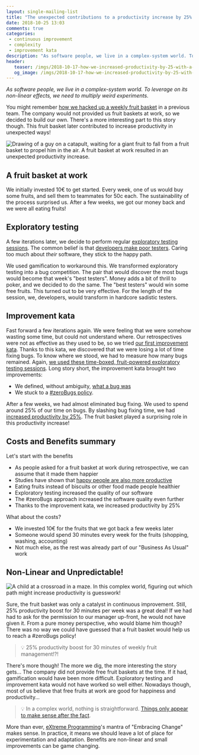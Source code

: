 ```yaml
---
layout: single-mailing-list
title: "The unexpected contributions to a productivity increase by 25% of a fruit basket at work"
date: 2018-10-25 13:03
comments: true
categories:
 - continuous improvement
 - complexity
 - improvement kata
description: "As software people, we live in a complex-system world. To leverage on its non-linear effects, we need to multiply weird experiments. Here is the story of how our hacked-up fruit basket at work contributed to exploratory testing, a #zeroBugs policy and eventually increased productivity by 25%."
header:
   teaser: /imgs/2018-10-17-how-we-increased-productivity-by-25-with-a-fruit-basket-at-work/fruit-catapult-teaser.jpeg
   og_image: /imgs/2018-10-17-how-we-increased-productivity-by-25-with-a-fruit-basket-at-work/fruit-catapult-og.jpeg
---
```

_As software people, we live in a complex-system world. To leverage on its non-linear effects, we need to multiply weird experiments._

You might remember [how we hacked up a weekly fruit basket](/how-to-setup-a-weekly-fruit-basket-in-no-time/) in a previous team. The company would not provided us fruit baskets at work, so we decided to build our own. There's a more interesting part to this story though. This fruit basket later contributed to increase productivity in unexpected ways!

![Drawing of a guy on a catapult, waiting for a giant fruit to fall from a fruit basket to propel him in the air. A fruit basket at work resulted in an unexpected productivity increase.]({{site.url}}/imgs/2018-10-17-how-we-increased-productivity-by-25-with-a-fruit-basket-at-work/fruit-catapult.jpeg)

## A fruit basket at work

We initially invested 10€ to get started. Every week, one of us would buy some fruits, and sell them to teammates for 50c each. The sustainability of the process surprised us. After a few weeks, we got our money back and we were all eating fruits!

## Exploratory testing

A few iterations later, we decide to perform regular [exploratory testing sessions](/how-we-started-exploratory-testing/). The common belief is that [developers make poor testers](https://qablog.practitest.com/why-cant-developers-be-good-testers/). Caring too much about _their_ software, they stick to the happy path.

We used gamification to workaround this. We transformed exploratory testing into a bug competition. The pair that would discover the most bugs would become that week's "best testers". Money adds a bit of thrill to poker, and we decided to do the same. The "best testers" would win some free fruits. This turned out to be very effective. For the length of the session, we, developers, would transform in hardcore sadistic testers.

## Improvement kata

Fast forward a few iterations again. We were feeling that we were somehow wasting some time, but could not understand where. Our retrospectives were not as effective as they used to be, so we tried [our first improvement kata](/how-we-used-the-improvement-kata-to-gain-25-percent-of-productivity-part-1/). Thanks to this kata, we discovered that we were losing a lot of time fixing bugs. To know where we stood, we had to measure how many bugs remained. Again, [we used these time-boxed, fruit-powered exploratory testing sessions](/how-we-used-the-improvement-kata-to-gain-25-percent-of-productivity-part-3/). Long story short, the improvement kata brought two improvements:

*   We defined, without ambiguity, [what a bug was](/how-we-used-the-improvement-kata-to-gain-25-percent-of-productivity-part-4/)
*   We stuck to a [#zeroBugs policy](/why-and-how-to-start-a-number-zerobugs-policy-part-1/).

After a few weeks, we had almost eliminated bug fixing. We used to spend around 25% of our time on bugs. By slashing bug fixing time, we had [increased productivity by 25%](/how-we-used-the-improvement-kata-to-gain-25-percent-of-productivity-part-5/). The fruit basket played a surprising role in this productivity increase!

## Costs and Benefits summary

Let's start with the benefits

*   As people asked for a fruit basket at work during retrospective, we can assume that it made them happier
*   Studies have shown that [happy people are also more productive](https://warwick.ac.uk/newsandevents/pressreleases/new_study_shows/)
*   Eating fruits instead of biscuits or other food made people healthier
*   Exploratory testing increased the quality of our software
*   The #zeroBugs approach increased the software quality even further
*   Thanks to the improvement kata, we increased productivity by 25%

What about the costs?

*   We invested 10€ for the fruits that we got back a few weeks later
*   Someone would spend 30 minutes every week for the fruits (shopping, washing, accounting)
*   Not much else, as the rest was already part of our "Business As Usual" work

## Non-Linear and Unpredictable!

![A child at a crossroad in a maze. In this complex world, figuring out which path might increase productivity is guesswork!]({{site.url}}/imgs/2018-10-17-how-we-increased-productivity-by-25-with-a-fruit-basket-at-work/child-maze.jpg)

Sure, the fruit basket was only a catalyst in continuous improvement. Still, 25% productivity boost for 30 minutes per week was a great deal! If we had had to ask for the permission to our manager up-front, he would not have given it. From a pure money perspective, who would blame him though? There was no way we could have guessed that a fruit basket would help us to reach a #zeroBugs policy!

> 💡 25% productivity boost for 30 minutes of weekly fruit management!?!

There's more though! The more we dig, the more interesting the story gets... The company did not provide free fruit baskets at the time. If it had, gamification would have been more difficult. Exploratory testing and improvement kata would not have worked so well either. Nowadays though, most of us believe that free fruits at work are good for happiness and productivity...

> 💡 In a complex world, nothing is straightforward. [Things only appear to make sense after the fact](https://www.frontrowagile.com/blog/posts/82-navigating-complexity-aka-cynefin-for-dummies).

More than ever, [eXtreme Programming](https://en.wikipedia.org/wiki/Extreme_programming)'s mantra of "Embracing Change" makes sense. In practice, it means we should leave a lot of place for experimentation and adaptation. Benefits are non-linear and small improvements can be game changing.
